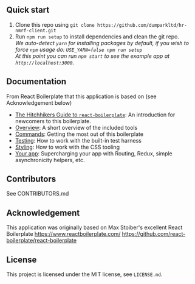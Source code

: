 

## Quick start

1. Clone this repo using `git clone https://github.com/dumparkltd/hr-nmrf-client.git`
2. Run `npm run setup` to install dependencies and clean the git repo.<br />
   *We auto-detect `yarn` for installing packages by default, if you wish to force `npm` usage do: `USE_YARN=false npm run setup`*<br />
   *At this point you can run `npm start` to see the example app at `http://localhost:3000`.*

## Documentation
From React Boilerplate that this application is based on (see Acknowledgement below)

- [The Hitchhikers Guide to `react-boilerplate`](docs/general/introduction.md): An introduction for newcomers to this boilerplate.
- [Overview](docs/general): A short overview of the included tools
- [Commands](docs/general/commands.md): Getting the most out of this boilerplate
- [Testing](docs/testing): How to work with the built-in test harness
- [Styling](docs/css): How to work with the CSS tooling
- [Your app](docs/js): Supercharging your app with Routing, Redux, simple
  asynchronicity helpers, etc.

## Contributors

See CONTRIBUTORS.md

## Acknowledgement

This application was originally based on Max Stoiber's excellent React Boilerplate
https://www.reactboilerplate.com/
https://github.com/react-boilerplate/react-boilerplate

## License

This project is licensed under the MIT license, see `LICENSE.md`.
